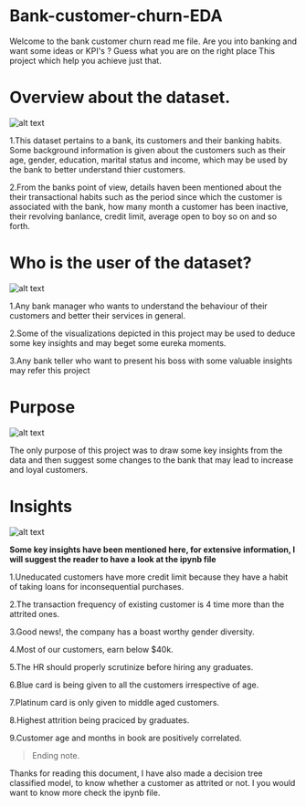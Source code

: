 # Bank-customer-churn-EDA

Welcome to the bank customer churn read me file. Are you into banking and want some ideas or KPI's ? Guess what you are on the right place
This project which help you achieve just that.

# Overview about the dataset.

![alt text](https://th.bing.com/th/id/R.fdc478d1509cf1003be684703d84ceb7?rik=244TCjt%2fnTQZIA&riu=http%3a%2f%2fdontmesswithtaxes.typepad.com%2f.a%2f6a00d8345157c669e201bb09511bd9970d-800wi&ehk=yTFZ8r3ZCceNh6HxcA3WxuWBY7q%2bnQAwpmPPM0vK2YA%3d&risl=&pid=ImgRaw&r=0)

1.This dataset pertains to a bank, its customers and their banking habits. Some background information is given about the customers such
as their age, gender, education, marital status and income, which may be used by the bank to better understand thier customers.

2.From the banks point of view, details haven been mentioned about the their transactional habits such as the period since which the customer is associated with the bank, how many month a customer has been inactive, their revolving banlance, credit limit, average open to boy so on and so forth.	

# Who is the user of the dataset?
![alt text](https://drupal-prd.unionbank.com/assets/styles/extra_large/public/image/personal/digital-banking/personal-digital-banking-man-on-ipad_min.jpg?itok=IJ9QeHAa)

1.Any bank manager who wants to understand the behaviour of their customers and better their services in general. 

2.Some of the visualizations depicted in this project may be used to deduce some key insights and may beget some eureka moments.

3.Any bank teller who want to present his boss with some valuable insights may refer this project

# Purpose

![alt text](https://cdn.searchenginejournal.com/wp-content/uploads/2016/06/Depositphotos_72102967_m-2015-380x398.jpg)

The only purpose of this project was to draw some key insights from the data and then suggest some changes to the bank that may lead to increase and loyal customers.

# Insights

![alt text](https://th.bing.com/th/id/OIP.MYCaMZgPL1uKfItltjygagHaHa?pid=ImgDet&rs=1)

**Some key insights have been mentioned here, for extensive information, I will suggest the reader to have a look at the ipynb file**

1.Uneducated customers have more credit limit because they have a habit of taking loans for inconsequential purchases.

2.The transaction frequency of existing customer is 4 time more than the attrited ones.

3.Good news!, the company has a boast worthy gender diversity.

4.Most of our customers, earn below $40k.

5.The HR should properly scrutinize before hiring any graduates.

6.Blue card is being given to all the customers irrespective of age.

7.Platinum card is only given to middle aged customers.

8.Highest attrition being praciced by graduates.

9.Customer age and months in book are positively correlated.

> Ending note.

Thanks for reading this document, I have also made a decision tree classified model, to know whether a customer as attrited or not. I you would want to know more check the ipynb file.